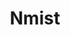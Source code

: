 ---
title: Nmist
emoji: 👁
colorFrom: indigo
colorTo: purple
sdk: gradio
sdk_version: 5.35.0
app_file: app.py
pinned: false
license: apache-2.0
short_description: prediction from yours
---